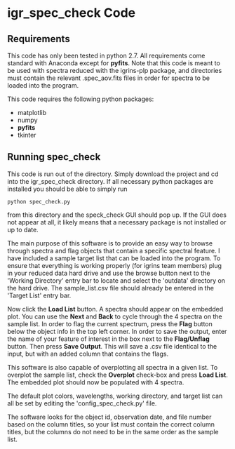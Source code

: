 igr_spec_check Code
===================

Requirements
------------
This code has only been tested in python 2.7. All requirements come standard with Anaconda except for **pyfits**. Note that this code is meant to be used with spectra reduced with the igrins-plp package, and directories must contain the relevant .spec_aov.fits files in order for spectra to be loaded into the program. 

This code requires the following python packages:

- matplotlib
- numpy
- **pyfits**
- tkinter


Running spec_check
-------------------
This code is run out of the directory. Simply download the project and cd into the igr_spec_check directory. If all necessary python packages are installed you should be able to simply run 


    python spec_check.py


from this directory and the speck_check GUI should pop up. If the GUI does not appear at all, it likely means that a necessary package is not installed or up to date. 

The main purpose of this software is to provide an easy way to browse through spectra and flag objects that contain a specific spectral feature. I have included a sample target list that can be loaded into the program. To ensure that everything is working properly (for igrins team members) plug in your reduced data hard drive and use the browse button next to the 'Working Directory' entry bar to locate and select the 'outdata' directory on the hard drive. The sample_list.csv file should already be entered in the 'Target List' entry bar. 

Now click the **Load List** button. A spectra should appear on the embedded plot. You can use the **Next** and **Back** to cycle through the 4 spectra on the sample list. In order to flag the current spectrum, press the **Flag** button below the object info in the top left corner. In order to save the output, enter the name of your feature of interest in the box next to the **Flag/Unflag** button. Then press **Save Output**. This will save a .csv file identical to the input, but with an added column that contains the flags. 

This software is also capable of overplotting all spectra in a given list. To overplot the sample list, check the **Overplot** check-box and press **Load List**. The embedded plot should now be populated with 4 spectra. 

The default plot colors, wavelengths, working directory, and target list can all be set by editing the 'config_spec_check.py' file. 

The software looks for the object id, observation date, and file number based on the column titles, so your list must contain the correct column titles, but the columns do not need to be in the same order as the sample list. 


